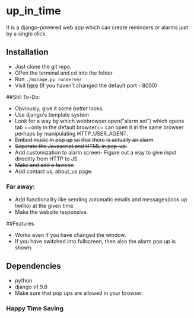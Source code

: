 # up_in_time
It is a django-powered web app which can create reminders or alarms just by a single click.

## Installation
* Just clone the git repo.
* OPen the terminal and cd into the folder 
* Run ```./manage.py runserver```
* Visit [here](http://127.0.0.1:8000/alarm/) (If you haven't changed the default port - 8000)

##Still To-Do:

* Obviously, give it some *better* looks.
* Use django's template system
* Look for a way by which webbrowser.open("alarm set") which opens tab ==only in the default browser== can open it in the same browser perhaps by manipulating HTTP_USER_AGENT.
* ~~Embed music in pop up so that there is actually an alarm~~
* ~~Seperate the Javascript and HTML in pop-up.~~
* Add customization to alarm screen- Figure out a way to give input directlty from HTTP to JS
* ~~Make and add a favicon~~
* Add contact us, about_us page.
	
### Far away:
* Add functionality like sending automatic emails and messages(look up twillio) at the given time.
* Make the website responsive.

##Features

* Works even if you have changed the window.
* If you have switched into fullscreen, then also the alarm pop up is shown.

## Dependencies

* python
* django v1.9.8
* Make sure that pop ups are allowed in your browser.

### Happy Time Saving


